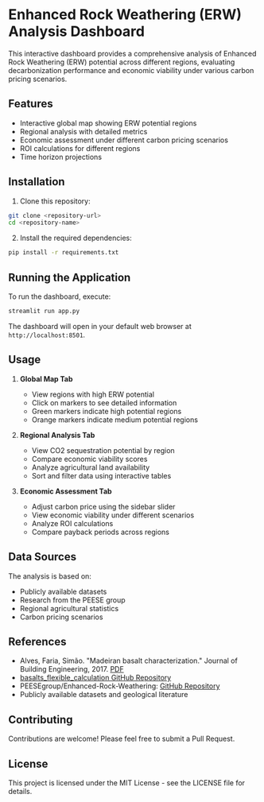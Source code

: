 # Enhanced Rock Weathering (ERW) Analysis Dashboard

This interactive dashboard provides a comprehensive analysis of Enhanced Rock Weathering (ERW) potential across different regions, evaluating decarbonization performance and economic viability under various carbon pricing scenarios.

## Features

- Interactive global map showing ERW potential regions
- Regional analysis with detailed metrics
- Economic assessment under different carbon pricing scenarios
- ROI calculations for different regions
- Time horizon projections

## Installation

1. Clone this repository:
```bash
git clone <repository-url>
cd <repository-name>
```

2. Install the required dependencies:
```bash
pip install -r requirements.txt
```

## Running the Application

To run the dashboard, execute:
```bash
streamlit run app.py
```

The dashboard will open in your default web browser at `http://localhost:8501`.

## Usage

1. **Global Map Tab**
   - View regions with high ERW potential
   - Click on markers to see detailed information
   - Green markers indicate high potential regions
   - Orange markers indicate medium potential regions

2. **Regional Analysis Tab**
   - View CO2 sequestration potential by region
   - Compare economic viability scores
   - Analyze agricultural land availability
   - Sort and filter data using interactive tables

3. **Economic Assessment Tab**
   - Adjust carbon price using the sidebar slider
   - View economic viability under different scenarios
   - Analyze ROI calculations
   - Compare payback periods across regions

## Data Sources

The analysis is based on:
- Publicly available datasets
- Research from the PEESE group
- Regional agricultural statistics
- Carbon pricing scenarios

## References

- Alves, Faria, Simão. "Madeiran basalt characterization." Journal of Building Engineering, 2017. [PDF](https://research.unl.pt/ws/portalfiles/portal/3160539/RI_Alves_Faria_Simao_Madeiran_basalt_characterizarion_JBE2017_manuscript.pdf)
- [basalts_flexible_calculation GitHub Repository](https://github.com/iozer/basalts_flexible_calculation)
- PEESEgroup/Enhanced-Rock-Weathering: [GitHub Repository](https://github.com/PEESEgroup/Enhanced-Rock-Weathering)
- Publicly available datasets and geological literature

## Contributing

Contributions are welcome! Please feel free to submit a Pull Request.

## License

This project is licensed under the MIT License - see the LICENSE file for details.
